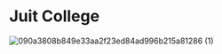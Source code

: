 # Juit College
 
![090a3808b849e33aa2f23ed84ad996b215a81286 (1)](https://user-images.githubusercontent.com/72314518/126279250-74994464-41d9-4abd-8210-58651d9b9402.gif) 
